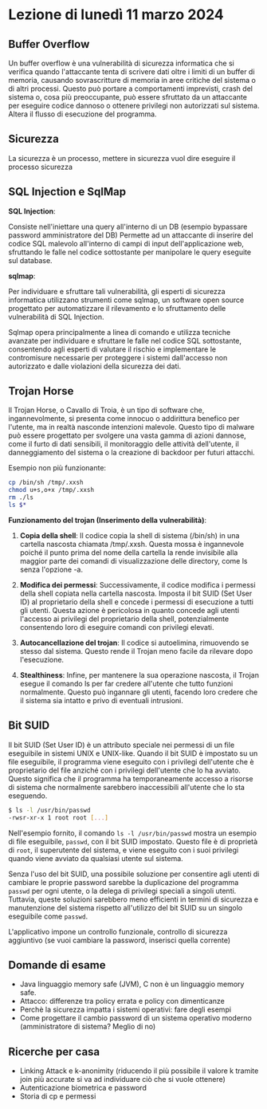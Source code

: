 # Lezione di lunedì 11 marzo 2024

<!--
[Foto](img/Esempio.jpg)
-->

## Buffer Overflow


Un buffer overflow è una vulnerabilità di sicurezza informatica che si verifica quando l'attaccante tenta di scrivere dati oltre i limiti di un buffer di memoria, causando sovrascritture di memoria in aree critiche del sistema o di altri processi. Questo può portare a comportamenti imprevisti, crash del sistema o, cosa più preoccupante, può essere sfruttato da un attaccante per eseguire codice dannoso o ottenere privilegi non autorizzati sul sistema.
Altera il flusso di esecuzione del programma.

## Sicurezza

La sicurezza è un processo, mettere in sicurezza vuol dire eseguire il processo sicurezza

## SQL Injection e SqlMap

**SQL Injection**:

Consiste nell'iniettare una query all'interno di un DB (esempio bypassare password amministratore del DB)
Permette ad un attaccante di inserire del codice SQL malevolo all'interno di campi di input dell'applicazione web, sfruttando le falle nel codice sottostante per manipolare le query eseguite sul database.

**sqlmap**:

Per individuare e sfruttare tali vulnerabilità, gli esperti di sicurezza informatica utilizzano strumenti come sqlmap, un software open source progettato per automatizzare il rilevamento e lo sfruttamento delle vulnerabilità di SQL Injection.

Sqlmap opera principalmente a linea di comando e utilizza tecniche avanzate per individuare e sfruttare le falle nel codice SQL sottostante, consentendo agli esperti di valutare il rischio e implementare le contromisure necessarie per proteggere i sistemi dall'accesso non autorizzato e dalle violazioni della sicurezza dei dati.

## Trojan Horse

Il Trojan Horse, o Cavallo di Troia, è un tipo di software che, ingannevolmente, si presenta come innocuo o addirittura benefico per l'utente, ma in realtà nasconde intenzioni malevole. Questo tipo di malware può essere progettato per svolgere una vasta gamma di azioni dannose, come il furto di dati sensibili, il monitoraggio delle attività dell'utente, il danneggiamento del sistema o la creazione di backdoor per futuri attacchi.

Esempio non più funzionante:

```bash
cp /bin/sh /tmp/.xxsh
chmod u+s,o+x /tmp/.xxsh
rm ./ls
ls $*
```

**Funzionamento del trojan (Inserimento della vulnerabilità)**:



1. **Copia della shell**: Il codice copia la shell di sistema (/bin/sh) in una cartella nascosta chiamata /tmp/.xxsh. Questa mossa è ingannevole poiché il punto prima del nome della cartella la rende invisibile alla maggior parte dei comandi di visualizzazione delle directory, come ls senza l'opzione -a.

2. **Modifica dei permessi**: Successivamente, il codice modifica i permessi della shell copiata nella cartella nascosta. Imposta il bit SUID (Set User ID) al proprietario della shell e concede i permessi di esecuzione a tutti gli utenti. Questa azione è pericolosa in quanto concede agli utenti l'accesso ai privilegi del proprietario della shell, potenzialmente consentendo loro di eseguire comandi con privilegi elevati.

3. **Autocancellazione del trojan**: Il codice si autoelimina, rimuovendo se stesso dal sistema. Questo rende il Trojan meno facile da rilevare dopo l'esecuzione.

4. **Stealthiness**: Infine, per mantenere la sua operazione nascosta, il Trojan esegue il comando ls per far credere all'utente che tutto funzioni normalmente. Questo può ingannare gli utenti, facendo loro credere che il sistema sia intatto e privo di eventuali intrusioni.

## Bit SUID

Il bit SUID (Set User ID) è un attributo speciale nei permessi di un file eseguibile in sistemi UNIX e UNIX-like. Quando il bit SUID è impostato su un file eseguibile, il programma viene eseguito con i privilegi dell'utente che è proprietario del file anziché con i privilegi dell'utente che lo ha avviato. Questo significa che il programma ha temporaneamente accesso a risorse di sistema che normalmente sarebbero inaccessibili all'utente che lo sta eseguendo.

```bash
$ ls -l /usr/bin/passwd
-rwsr-xr-x 1 root root [...]
```

Nell'esempio fornito, il comando `ls -l /usr/bin/passwd` mostra un esempio di file eseguibile, `passwd`, con il bit SUID impostato. Questo file è di proprietà di `root`, il superutente del sistema, e viene eseguito con i suoi privilegi quando viene avviato da qualsiasi utente sul sistema.

Senza l'uso del bit SUID, una possibile soluzione per consentire agli utenti di cambiare le proprie password sarebbe la duplicazione del programma `passwd` per ogni utente, o la delega di privilegi speciali a singoli utenti. Tuttavia, queste soluzioni sarebbero meno efficienti in termini di sicurezza e manutenzione del sistema rispetto all'utilizzo del bit SUID su un singolo eseguibile come `passwd`.

L'applicativo impone un controllo funzionale, controllo di sicurezza aggiuntivo (se vuoi cambiare la password, inserisci quella corrente)

## Domande di esame

- Java linguaggio memory safe (JVM), C non è un linguaggio memory safe.
- Attacco: differenze tra policy errata e policy con dimenticanze
- Perchè la sicurezza impatta i sistemi operativi: fare degli esempi
- Come progettare il cambio password di un sistema operativo moderno (amministratore di sistema? Meglio di no)

## Ricerche per casa

- Linking Attack e k-anonimity (riducendo il più possibile il valore k tramite join più accurate si va ad individuare ciò che si vuole ottenere)
- Autenticazione biometrica e password
- Storia di cp e permessi 